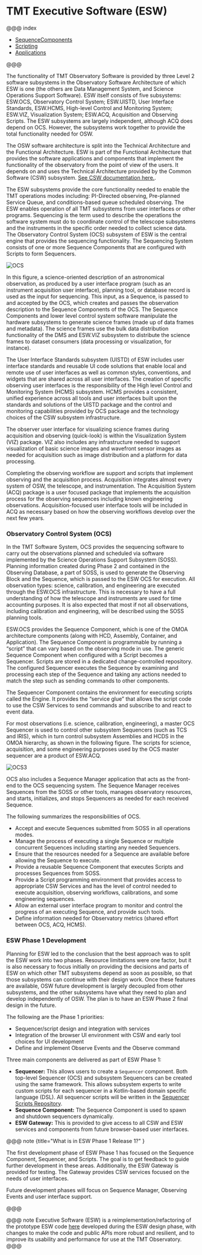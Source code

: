 

# TMT Executive Software (ESW)

@@@ index

- [SequenceComponents](sequencer/seqcompsequencer/index.md)
- [Scripting](sequencer/scripts/scripts.md)
- [Applications](apps/apps.md)

@@@

The functionality of TMT Observatory Software is provided by three Level 2 software 
subsystems in the Observatory Software Architecture of which ESW is 
one (the others are Data Management System, and Science Operations Support Software). ESW itself consists of 
five subsystems: ESW.OCS, Observatory Control System; ESW.UISTD, User Interface Standards, 
ESW.HCMS, High-level Control and Monitoring System; ESW.VIZ, Visualization System; ESW.ACQ, 
Acquisition and Observing Scripts. The ESW subsystems are largely independent, although ACQ does depend on OCS. 
However, the subsystems work together to provide the total functionality needed for OSW.

The OSW software architecture is split into the Technical Architecture and the Functional Architecture. 
ESW is part of the Functional Architecture that provides the software applications and components 
that implement the functionality of the observatory from the point of view of the users. It depends on 
and uses the Technical Architecture provided by the Common Software (CSW) subsystem. [See CSW documentation here.](https://tmtsoftware.github.io/csw/).

The ESW subsystems provide the core functionality needed to enable the TMT operations modes including: PI-Directed observing, 
Pre-planned Service Queue, and conditions-based queue scheduled observing. The ESW enables operation of all TMT 
subsystems from user interfaces or other programs. Sequencing is the term used to describe the operations the 
software system must do to coordinate control of the telescope subsystems and the instruments in the specific order needed to 
collect science data. The Observatory Control System (OCS) subsystem of ESW is the central engine that 
provides the sequencing functionality. The Sequencing System consists of one or more Sequence Components 
that are configured with Scripts to form Sequencers.

![OCS](./images/ocs/OCS1.png)

In this figure, a science-oriented description of an astronomical observation, as produced by a user interface program 
(such as an instrument acquisition user interface), planning tool, or database record is used as the input for sequencing. 
This input, as a Sequence, is passed to and accepted by the OCS, which creates and passes the observation description to the 
Sequence Components of the OCS.
The Sequence Components and lower level control system software manipulate the hardware subsystems 
to generate science frames (made up of data frames and metadata). The science frames use the bulk data 
distribution functionality of the DMS and ESW.VIZ subsystem to distribute the science frames to dataset 
consumers (data processing or visualization, for instance). 
 
The User Interface Standards subsystem (UISTD) of ESW includes user interface standards and reusable UI code solutions 
that enable local and remote use of user interfaces as well as common styles, conventions, and widgets that are shared 
across all user interfaces. The creation of specific observing user interfaces is the responsibility of the 
High level Control and Monitoring System (HCMS) subsystem. 
HCMS provides a consistent, unified experience across all tools and user interfaces built upon the standards 
and solutions of the UISTD package and the control and monitoring capabilities provided by OCS package and the technology 
choices of the CSW subsystem infrastructure.

The observer user interface for visualizing science frames during acquisition and observing (quick-look) is within the 
Visualization System (VIZ) package. VIZ also includes any infrastructure needed to support visualization of basic 
science images and wavefront sensor images as needed for acquisition such as image distribution and a platform for data 
processing.

Completing the observing workflow are support and scripts that implement observing and the acquisition process. 
Acquisition integrates almost every system of OSW, the telescope, and instrumentation. The Acquisition System (ACQ) package is a 
user focused package that implements the acquisition process for the observing sequences including 
known engineering observations. Acquisition-focused user interface tools will be included in ACQ as necessary based on 
how the observing workflows develop over the next few years.

### Observatory Control System (OCS)
In the TMT Software System, OCS provides the sequencing software to carry out the observations planned and scheduled via
software implemented by the Science Operations Support Subsystem (SOSS).  
Planning information created during Phase 2 and contained in the Observing Database, 
a part of SOSS, is used to generate the Observing Block and the Sequence, which is passed to the ESW OCS for execution. 
All observation types: science, calibration, and engineering are executed through the ESW.OCS infrastructure. 
This is necessary to have a full understanding of how the telescope
and instruments are used for time accounting purposes. It is also expected that most if not all 
observations, including calibration and engineering, will be described using the SOSS planning tools.

ESW.OCS provides the Sequence Component, which is one of the OMOA architecture components (along with HCD, Assembly, 
Container, and Application). The Sequence Component is programmable by running a “script” that can vary based on the 
observing mode in use. The generic Sequence Component when configured with a Script becomes a Sequencer. 
Scripts are stored in a dedicated change-controlled repository. The configured Sequencer executes the 
Sequence by examining and processing each step of the Sequence and taking any actions needed to match the step such 
as sending commands to other components.

The Sequencer Component contains the environment for executing scripts called the Engine. It provides the “service glue” 
that allows the script code to use the CSW Services to send commands and subscribe to and react to event data.

For most observations (i.e. science, calibration, engineering), a master OCS Sequencer is used to control other 
subsystem Sequencers (such as TCS and IRIS), which in turn control subsystem Assemblies and HCDS in the OMOA hierarchy,
as shown in the following figure. 
The scripts for science, acquisition, and some engineering purposes used by the OCS master sequencer are a product of ESW.ACQ.

![OCS3](./images/ocs/OCS3.png)

OCS also includes a Sequence Manager application that acts as the front-end to the OCS sequencing system. The 
Sequence Manager receives Sequences from the SOSS or other tools, manages observatory resources, and starts, initializes, 
and stops Sequencers as needed for each received Sequence.

The following summarizes the responsibilities of OCS.

- Accept and execute Sequences submitted from SOSS in all operations modes.
- Manage the process of executing a single Sequence or multiple concurrent Sequences
including starting any needed Sequencers.
- Ensure that the resources needed for a Sequence are available before allowing the Sequence to
execute.
- Provide a reusable Sequence Component that executes Scripts and processes Sequences
from SOSS.
- Provide a Script programming environment that provides access to appropriate CSW Services
and has the level of control needed to execute acquisition, observing workflows, calibrations, and some
engineering sequences.
- Allow an external user interface program to monitor and control the progress of an executing
Sequence, and provide such tools.
- Define information needed for Observatory metrics (shared effort between OCS, ACQ,
HCMS).

### ESW Phase 1 Development

Planning for ESW led to the conclusion that the best approach was to split the ESW work into two phases. 
Resource limitations were one factor, but it is also necessary to focus initially on providing the decisions and 
parts of ESW on which other TMT subsystems depend as soon as possible, so that those subsystems can continue with 
their design work. Once these features are available, OSW future development 
is largely decoupled from other subsystems, and the other subsystems have what they need to plan and develop 
independently of OSW. The plan is to have an ESW Phase 2 final design in the future. 

The following are the Phase 1 priorities:

* Sequencer/script design and integration with services
* Integration of the browser UI environment with CSW and early tool choices for UI development
* Define and implement Observe Events and the Observe command

Three main components are delivered as part of ESW Phase 1:

* **Sequencer:** This allows users to create a `Sequencer` component. Both top-level Sequencer (OCS)
and subsystem Sequencers can be created using the same framework. This allows subsystem experts to write custom scripts
for each sequencer in a Kotlin-based domain specific language (DSL). All sequencer scripts will be written
in the [Sequencer Scripts Repository](https://github.com/tmtsoftware/sequencer-scripts).
* **Sequence Component:** The Sequence Component is used to spawn and shutdown sequencers dynamically.
* **ESW Gateway:** This is provided to give access to all CSW and ESW services and components from future
browser-based user interfaces.

@@@ note {title="What is in ESW Phase 1 Release 1?" }

The first development phase of ESW Phase 1 has focused on the Sequence Component, Sequencer, and Scripts. The
goal is to get feedback to guide further development in these areas. Additionally, the ESW Gateway is 
provided for testing. The Gateway provides CSW services focused on the needs of user interfaces.

Future development phases will focus on Sequence Manager, Observing Events and user interface support.

@@@

@@@ note
Executive Software (ESW) is a reimplementation/refactoring of the prototype ESW code [here](https://github.com/tmtsoftware/esw-prototype) 
developed during the ESW design phase, with changes to make the code and public APIs
more robust and resilient, and to improve its usability and performance for use at the TMT Observatory.
@@@
